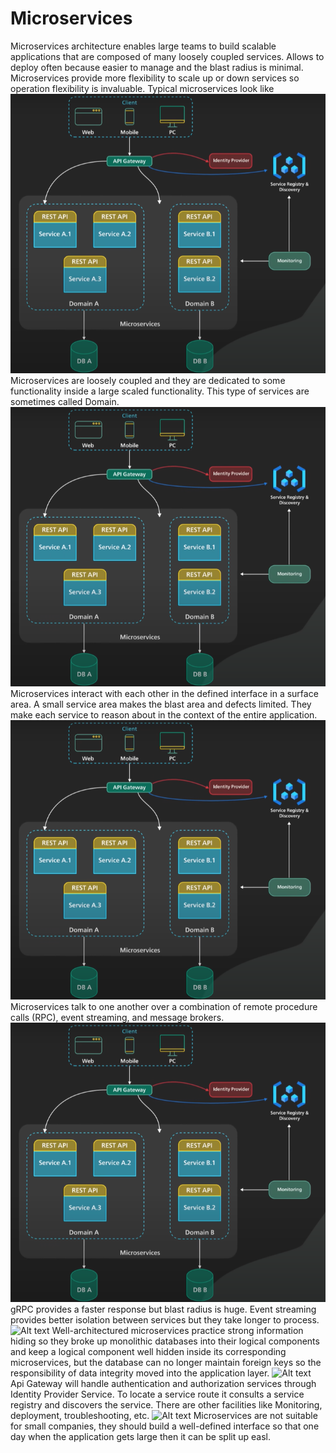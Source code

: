 # Microservices
Microservices architecture enables large teams to build scalable applications that are composed of many loosely coupled services. Allows to deploy often because easier to manage and the blast radius is minimal. Microservices provide more flexibility to scale up or down services so operation flexibility is invaluable.
Typical microservices look like
![Alt text](img/image.png)
Microservices are loosely coupled and they are dedicated to some functionality inside a large scaled functionality. This type of services are sometimes called Domain.
![Alt text](img/image.png)
Microservices interact with each other in the defined interface in a surface area. A small service area makes the blast area and defects limited. They make each service to reason about in the context of the entire application.
![Alt text](img/image.png)
Microservices talk to one another over a combination of remote procedure calls (RPC), event streaming, and message brokers.
![Alt text](img/image.png)
gRPC provides a faster response but blast radius is huge.
Event streaming provides better isolation between services but they take longer to process.
![Alt text](image.png)
Well-architectured microservices practice strong information hiding so they broke up monolithic databases into their logical components and keep a logical component well hidden inside its corresponding microservices, but the database can no longer maintain foreign keys so the responsibility of data integrity moved into the application layer.
![Alt text](image.png)
Api Gateway will handle authentication and authorization services through Identity Provider Service. To locate a service route it consults a service registry and discovers the service. There are other facilities like Monitoring, deployment, troubleshooting, etc. 
![Alt text](image.png)
Microservices are not suitable for small companies, they should build a well-defined interface so that one day when the application gets large then it can be split up easl.